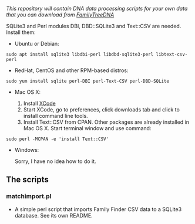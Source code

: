 *This repository will contain DNA data processing scripts for your own data that you can download from [FamilyTreeDNA](https://www.familytreedna.com/)*

SQLite3 and Perl modules DBI, DBD::SQLite3 and Text::CSV are needed. Install them: 

  - Ubuntu or Debian:

  `sudo apt install sqlite3 libdbi-perl libdbd-sqlite3-perl libtext-csv-perl`

  - RedHat, CentOS and other RPM-based distros:

  `sudo yum install sqlite perl-DBI perl-Text-CSV perl-DBD-SQLite`

  - Mac OS X:

    1. Install [XCode](https://developer.apple.com/xcode/)
    2. Start XCode, go to preferences, click downloads tab and click to install command line tools.
    3. Install Text::CSV from CPAN. Other packages are already installed in Mac OS X. 
       Start terminal window and use command:

   `sudo perl -MCPAN -e 'install Text::CSV'`
   
  - Windows:
 
    Sorry, I have no idea how to do it.

## The scripts

### matchimport.pl
  - A simple perl script that imports Family Finder CSV data to a SQLite3 database. See its own README.
